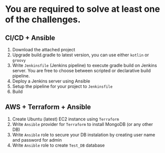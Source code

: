 # You are required to solve at least one of the challenges.

## CI/CD + Ansible

1. Download the attached project
1. Upgrade build.gradle to latest version, you can use either `kotlin` or `groovy`
1. Write `Jenkinsfile` (Jenkins pipeline) to execute gradle build on Jenkins server. You are free to choose between scripted or declarative build pipeline.
1. Deploy a Jenkins server using Ansible
1. Setup the pipeline for your project to `Jenkinsfile`
1. Build

## AWS + Terraform + Ansible

1. Create Ubuntu (latest) EC2 instance using `Terraform`
1. Write `Ansible` provider for `Terraform` to install MongoDB (or any other DB)
1. Write `Ansible` role to secure your DB instalation by creating user name and password for admin
1. Write `Ansible` role to create `Test_DB` database
